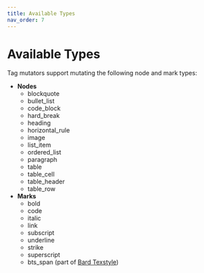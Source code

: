 ```yaml
---
title: Available Types
nav_order: 7
---
```


# Available Types

Tag mutators support mutating the following node and mark types:

* **Nodes**
    * blockquote
    * bullet_list
    * code_block
    * hard_break
    * heading
    * horizontal_rule
    * image
    * list_item
    * ordered_list
    * paragraph
    * table
    * table_cell
    * table_header
    * table_row
* **Marks**
    * bold
    * code
    * italic
    * link
    * subscript
    * underline
    * strike
    * superscript
    * bts_span (part of [Bard Texstyle](https://github.com/jacksleight/statamic-bard-texstyle))